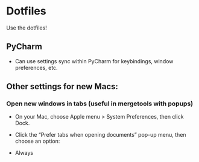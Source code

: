 # Dotfiles
Use the dotfiles!

## PyCharm
- Can use settings sync within PyCharm for keybindings, window preferences, etc.

## Other settings for new Macs:

### Open new windows in tabs (useful in mergetools with popups)
- On your Mac, choose Apple menu  > System Preferences, then click Dock.

- Click the “Prefer tabs when opening documents” pop-up menu, then choose an option:

- Always
